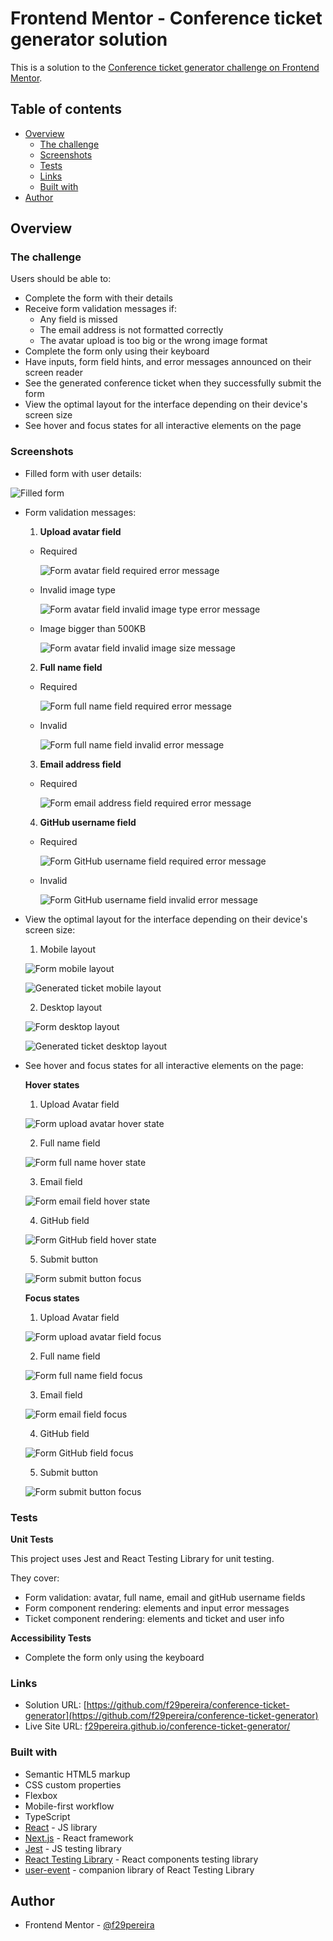 # Frontend Mentor - Conference ticket generator solution

This is a solution to the [Conference ticket generator challenge on Frontend Mentor](https://www.frontendmentor.io/challenges/conference-ticket-generator-oq5gFIU12w).

## Table of contents

- [Overview](#overview)
  - [The challenge](#the-challenge)
  - [Screenshots](#screenshots)
  - [Tests](#tests)
  - [Links](#links)
  - [Built with](#built-with)
- [Author](#author)

## Overview

### The challenge

Users should be able to:

- Complete the form with their details
- Receive form validation messages if:
  - Any field is missed
  - The email address is not formatted correctly
  - The avatar upload is too big or the wrong image format
- Complete the form only using their keyboard
- Have inputs, form field hints, and error messages announced on their screen reader
- See the generated conference ticket when they successfully submit the form
- View the optimal layout for the interface depending on their device's screen size
- See hover and focus states for all interactive elements on the page

### Screenshots

- Filled form with user details:

![Filled form](public/images/readme/filled_form.png)

- Form validation messages:

  1. **Upload avatar field**

  - Required

    ![Form avatar field required error message](public/images/readme/error/avatar/required.png)

  - Invalid image type

    ![Form avatar field invalid image type error message](public/images/readme/error/avatar/wrong_type.png)

  - Image bigger than 500KB

    ![Form avatar field invalid image size message](public/images/readme/error/avatar/large_image.png)

  2. **Full name field**

  - Required

    ![Form full name field required error message](public/images/readme/error/fullName/required.png)

  - Invalid

    ![Form full name field invalid error message](public/images/readme/error/fullName/invalid.png)

  3. **Email address field**

  - Required

    ![Form email address field required error message](public/images/readme/error/email/required.png)

  4. **GitHub username field**

  - Required

    ![Form GitHub username field required error message](public/images/readme/error/gitHub/required.png)

  - Invalid

    ![Form GitHub username field invalid error message](public/images/readme/error/gitHub/invalid.png)

- View the optimal layout for the interface depending on their device's screen size:

  1. Mobile layout

  ![Form mobile layout](public/images/readme/layout/form_mobile.png)

  ![Generated ticket mobile layout](public/images/readme/layout/ticket_mobile.png)

  2. Desktop layout

  ![Form desktop layout](public/images/readme/layout/form_desktop.png)

  ![Generated ticket desktop layout](public/images/readme/layout/ticket_desktop.png)

- See hover and focus states for all interactive elements on the page:

  **Hover states**

  1. Upload Avatar field

  ![Form upload avatar hover state](public/images/readme/hover/avatar.png)

  2. Full name field

  ![Form full name hover state](public/images/readme/hover/full_name.png)

  3. Email field

  ![Form email field hover state](public/images/readme/hover/email.png)

  4. GitHub field

  ![Form GitHub field hover state](public/images/readme/hover/github.png)

  5. Submit button

  ![Form submit button focus](public/images/readme/hover/button.png)

  **Focus states**

  1. Upload Avatar field

  ![Form upload avatar field focus](public/images/readme/focus/avatar.png)

  2. Full name field

  ![Form full name field focus](public/images/readme/focus/full_name.png)

  3. Email field

  ![Form email field focus](public/images/readme/focus/email.png)

  4. GitHub field

  ![Form GitHub field focus](public/images/readme/focus/github.png)

  5. Submit button

  ![Form submit button focus](public/images/readme/focus/button.png)

### Tests

**Unit Tests**

This project uses Jest and React Testing Library for unit testing.

They cover:

- Form validation: avatar, full name, email and gitHub username fields
- Form component rendering: elements and input error messages
- Ticket component rendering: elements and ticket and user info

**Accessibility Tests**

- Complete the form only using the keyboard

### Links

- Solution URL: [https://github.com/f29pereira/conference-ticket-generator](https://github.com/f29pereira/conference-ticket-generator)
- Live Site URL: [f29pereira.github.io/conference-ticket-generator/](f29pereira.github.io/conference-ticket-generator/)

### Built with

- Semantic HTML5 markup
- CSS custom properties
- Flexbox
- Mobile-first workflow
- TypeScript
- [React](https://reactjs.org/) - JS library
- [Next.js](https://nextjs.org/) - React framework
- [Jest](https://jestjs.io/) - JS testing library
- [React Testing Library](https://testing-library.com/) - React components testing library
- [user-event](https://www.npmjs.com/package/@testing-library/user-event) - companion library of React Testing Library

## Author

- Frontend Mentor - [@f29pereira](https://www.frontendmentor.io/profile/f29pereira)
